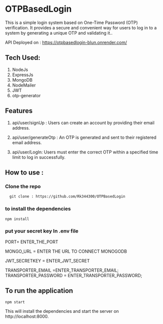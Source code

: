
# OTPBasedLogin
This is a simple login system based on One-Time Password (OTP) verification. It provides a secure and convenient way for users to log in to a system by generating a unique OTP and validating it..

API Deployed on : https://otpbasedlogin-blun.onrender.com/

## Tech Used:
  1. NodeJs
  2. ExpressJs
  3. MongoDB
  4. NodeMailer
  5. JWT
  6. otp-generator

## Features
 1. api/user/signUp :  Users can create an account by providing their email address.

 2. api/user/generateOtp : An OTP is generated and sent to their registered email address.

 3. api/user/LogIn: Users must enter the correct OTP within a     specified time limit to log in successfully.


## How to use :

 ### Clone the repo 
  
  ```
    git clone : https://github.com/Rk344300/OTPBasedLogin
  ```
 ### to install the dependencies

``` 
npm install
 ```

 ### put your secret key In .env file
  
  PORT= ENTER_THE_PORT

MONGO_URL = ENTER THE URL TO CONNECT MONOGODB 

JWT_SECRETKEY = ENTER_JWT_SECRET

TRANSPORTER_EMAIL =ENTER_TRANSPORTER_EMAIL;
TRANSPORTER_PASSWORD = ENTER_TRANSPORTER_PASSWORD;



## To run the application

```
npm start
```
This will install the dependencies and start the server on http://localhost:8000.



